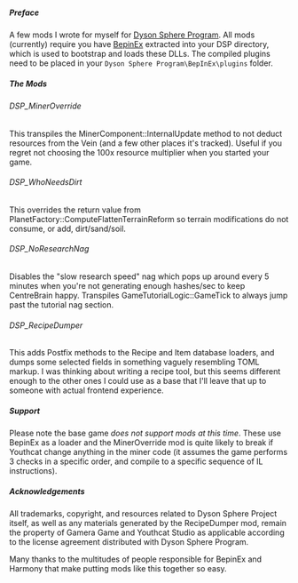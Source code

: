 ##### Preface

A few mods I wrote for myself for [Dyson Sphere Program](https://store.steampowered.com/app/1366540/Dyson_Sphere_Program/).  All mods (currently) require you have [BepinEx](https://bepinex.github.io/bepinex_docs/master/) extracted into your DSP directory, which is used to bootstrap and loads these DLLs.  The compiled plugins need to be placed in your `Dyson Sphere Program\BepInEx\plugins` folder.

##### The Mods

###### DSP_MinerOverride
This transpiles the MinerComponent::InternalUpdate method to not deduct resources from the Vein (and a few other places it's tracked).  Useful if you regret not choosing the 100x resource multiplier when you started your game.

###### DSP_WhoNeedsDirt
This overrides the return value from PlanetFactory::ComputeFlattenTerrainReform so terrain modifications do not consume, or add, dirt/sand/soil.

###### DSP_NoResearchNag
Disables the "slow research speed" nag which pops up around every 5 minutes when you're not generating enough hashes/sec to keep CentreBrain happy.  Transpiles GameTutorialLogic::GameTick to always jump past the tutorial nag section.

###### DSP_RecipeDumper
This adds Postfix methods to the Recipe and Item database loaders, and dumps some selected fields in something vaguely resembling TOML markup.  I was thinking about writing a recipe tool, but this seems different enough to the other ones I could use as a base that I'll leave that up to someone with actual frontend experience.

##### Support

Please note the base game _does not support mods at this time_. These use BepinEx as a loader and the MinerOverride mod is quite likely to break if Youthcat change anything in the miner code (it assumes the game performs 3 checks in a specific order, and compile to a specific sequence of IL instructions).

##### Acknowledgements

All trademarks, copyright, and resources related to Dyson Sphere Project itself, as well as any materials generated by the RecipeDumper mod, remain the property of Gamera Game and Youthcat Studio as applicable according to the license agreement distributed with Dyson Sphere Program.

Many thanks to the multitudes of people responsible for BepinEx and Harmony that make putting mods like this together so easy.